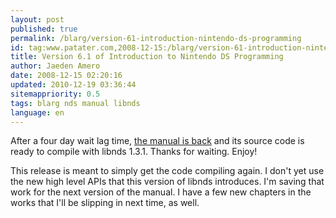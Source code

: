 ```yaml
---
layout: post
published: true
permalink: /blarg/version-61-introduction-nintendo-ds-programming
id: tag:www.patater.com,2008-12-15:/blarg/version-61-introduction-nintendo-ds-programming
title: Version 6.1 of Introduction to Nintendo DS Programming
author: Jaeden Amero
date: 2008-12-15 02:20:16
updated: 2010-12-19 03:36:44
sitemappriority: 0.5
tags: blarg nds manual libnds
language: en
---
```

After a four day wait lag time, <a href="/manual">the manual is back</a> and
its source code is ready to compile with libnds 1.3.1. Thanks for waiting.
Enjoy!

This release is meant to simply get the code compiling again. I don't yet use
the new high level APIs that this version of libnds introduces. I'm saving that
work for the next version of the manual. I have a few new chapters in the works
that I'll be slipping in next time, as well.
